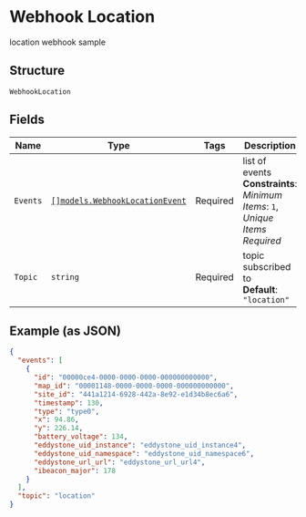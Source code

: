 
# Webhook Location

location webhook sample

## Structure

`WebhookLocation`

## Fields

| Name | Type | Tags | Description |
|  --- | --- | --- | --- |
| `Events` | [`[]models.WebhookLocationEvent`](../../doc/models/webhook-location-event.md) | Required | list of events<br>**Constraints**: *Minimum Items*: `1`, *Unique Items Required* |
| `Topic` | `string` | Required | topic subscribed to<br>**Default**: `"location"` |

## Example (as JSON)

```json
{
  "events": [
    {
      "id": "00000ce4-0000-0000-0000-000000000000",
      "map_id": "00001148-0000-0000-0000-000000000000",
      "site_id": "441a1214-6928-442a-8e92-e1d34b8ec6a6",
      "timestamp": 130,
      "type": "type0",
      "x": 94.86,
      "y": 226.14,
      "battery_voltage": 134,
      "eddystone_uid_instance": "eddystone_uid_instance4",
      "eddystone_uid_namespace": "eddystone_uid_namespace6",
      "eddystone_url_url": "eddystone_url_url4",
      "ibeacon_major": 178
    }
  ],
  "topic": "location"
}
```

